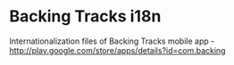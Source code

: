 # Backing Tracks i18n
Internationalization files of Backing Tracks mobile app - http://play.google.com/store/apps/details?id=com.backing
